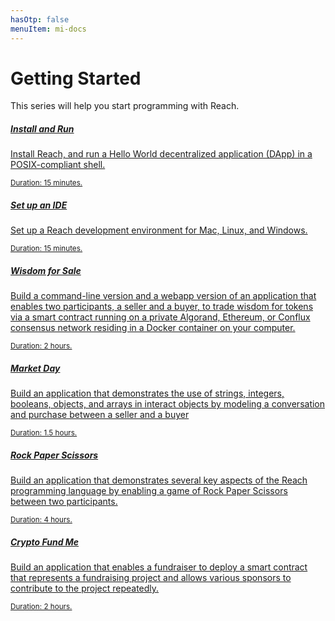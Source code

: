 ```yaml
---
hasOtp: false
menuItem: mi-docs
---
```


# Getting Started

This series will help you start programming with Reach.

<div class="card mb-3">
  <div class="row g-0">
    <a href="/en/books/essentials/getting-started/install-and-run/">
      <div class="col-12">
        <div class="card-body">
          <h5 class="card-title">Install and Run</h5>
          <p class="card-text">Install Reach, and run a Hello World decentralized application (DApp) in a POSIX-compliant shell.</p>
          <div class="card-text"><small class="">Duration: 15 minutes.</small></div>
        </div>
      </div>
    </a>
  </div>
</div>

<div class="card mb-3">
  <div class="row g-0">
    <a href="/en/books/essentials/getting-started/set-up-an-ide/">
      <div class="col-12">
        <div class="card-body">
          <h5 class="card-title">Set up an IDE</h5>
          <p class="card-text">Set up a Reach development environment for Mac, Linux, and Windows.</p>
          <div class="card-text"><small class="">Duration: 15 minutes.</small></div>
        </div>
      </div>
    </a>
  </div>
</div>

<div class="card mb-3">
  <div class="row g-0">
    <a href="/en/books/essentials/getting-started/wisdom-for-sale/">
      <div class="col-12">
        <div class="card-body">
          <h5 class="card-title">Wisdom for Sale</h5>
          <p class="card-text">Build a command-line version and a webapp version of an application that enables two participants, a seller and a buyer, to trade wisdom for tokens via a smart contract running on a private Algorand, Ethereum, or Conflux consensus network residing in a Docker container on your computer.</p>
          <div class="card-text"><small class="">Duration: 2 hours.</small></div>
        </div>
      </div>
    </a>
  </div>
</div>

<div class="card mb-3">
  <div class="row g-0">
    <a href="/en/books/essentials/getting-started/market-day/">
      <div class="col-12">
        <div class="card-body">
          <h5 class="card-title">Market Day</h5>
          <p class="card-text">Build an application that demonstrates the use of strings, integers, booleans, objects, and arrays in interact objects by modeling a conversation and purchase between a seller and a buyer</p>
          <div class="card-text"><small class="">Duration: 1.5 hours.</small></div>
        </div>
      </div>
    </a>
  </div>
</div>

<div class="card mb-3">
  <div class="row g-0">
    <a href="/en/books/essentials/getting-started/rock-paper-scissors/">
      <div class="col-12">
        <div class="card-body">
          <h5 class="card-title">Rock Paper Scissors</h5>
          <p class="card-text">Build an application that demonstrates several key aspects of the Reach programming language by enabling a game of Rock Paper Scissors between two participants.</p>
          <div class="card-text"><small class="">Duration: 4 hours.</small></div>
        </div>
      </div>
    </a>
  </div>
</div>

<div class="card mb-3">
  <div class="row g-0">
    <a href="/en/books/essentials/getting-started/crypto-fund-me/">
      <div class="col-12">
        <div class="card-body">
          <h5 class="card-title">Crypto Fund Me</h5>
          <p class="card-text">Build an application that enables a fundraiser to deploy a smart contract that represents a fundraising project and allows various sponsors to contribute to the project repeatedly.</p>
          <div class="card-text"><small class="">Duration: 2 hours.</small></div>
        </div>
      </div>
    </a>
  </div>
</div>
